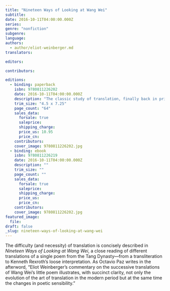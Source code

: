 ```yaml
---
title: "Nineteen Ways of Looking at Wang Wei"
subtitle:
date: 2016-10-11T04:00:00.000Z
series:
genre: "nonfiction"
subgenre:
language:
authors:
  - author/eliot-weinberger.md
translators:

editors:

contributors:

editions:
  - binding: paperback
    isbn: 9780811226202
    date: 2016-10-11T04:00:00.000Z
    description: "The classic study of translation, finally back in print in an expanded edition "
    trim_size: "4.5 x 7.25"
    page_count: "64"
    sales_data:
      forsale: true
      saleprice:
      shipping_charge:
      price_us: 10.95
      price_cn:
    contributors:
    cover_image: 9780811226202.jpg
  - binding: ebook
    isbn: 9780811226219
    date: 2016-10-11T04:00:00.000Z
    description: ""
    trim_size: ""
    page_count: ""
    sales_data:
      forsale: true
      saleprice:
      shipping_charge:
      price_us:
      price_cn:
    contributors:
    cover_image: 9780811226202.jpg
featured_image:
  file:
draft: false
_slug: nineteen-ways-of-looking-at-wang-wei
---
```


The difficulty (and necessity) of translation is concisely described in _Nineteen Ways of Looking at Wang Wei_, a close reading of different translations of a single poem from the Tang Dynasty—from a transliteration to Kenneth Rexroth’s loose interpretation. As Octavio Paz writes in the afterword, “Eliot Weinberger’s commentary on the successive translations of Wang Wei’s little poem illustrates, with succinct clarity, not only the evolution of the art of translation in the modern period but at the same time the changes in poetic sensibility.”
